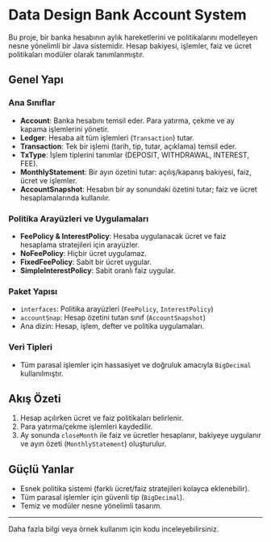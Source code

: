 # Data Design Bank Account System

Bu proje, bir banka hesabının aylık hareketlerini ve politikalarını modelleyen nesne yönelimli bir Java sistemidir. Hesap bakiyesi, işlemler, faiz ve ücret politikaları modüler olarak tanımlanmıştır.

## Genel Yapı

### Ana Sınıflar
- **Account**: Banka hesabını temsil eder. Para yatırma, çekme ve ay kapama işlemlerini yönetir.
- **Ledger**: Hesaba ait tüm işlemleri (`Transaction`) tutar.
- **Transaction**: Tek bir işlemi (tarih, tip, tutar, açıklama) temsil eder.
- **TxType**: İşlem tiplerini tanımlar (DEPOSIT, WITHDRAWAL, INTEREST, FEE).
- **MonthlyStatement**: Bir ayın özetini tutar: açılış/kapanış bakiyesi, faiz, ücret ve işlemler.
- **AccountSnapshot**: Hesabın bir ay sonundaki özetini tutar; faiz ve ücret hesaplamalarında kullanılır.

### Politika Arayüzleri ve Uygulamaları
- **FeePolicy & InterestPolicy**: Hesaba uygulanacak ücret ve faiz hesaplama stratejileri için arayüzler.
- **NoFeePolicy**: Hiçbir ücret uygulamaz.
- **FixedFeePolicy**: Sabit bir ücret uygular.
- **SimpleInterestPolicy**: Sabit oranlı faiz uygular.

### Paket Yapısı
- `interfaces`: Politika arayüzleri (`FeePolicy`, `InterestPolicy`)
- `accountSnap`: Hesap özetini tutan sınıf (`AccountSnapshot`)
- Ana dizin: Hesap, işlem, defter ve politika uygulamaları.

### Veri Tipleri
- Tüm parasal işlemler için hassasiyet ve doğruluk amacıyla `BigDecimal` kullanılmıştır.

## Akış Özeti
1. Hesap açılırken ücret ve faiz politikaları belirlenir.
2. Para yatırma/çekme işlemleri kaydedilir.
3. Ay sonunda `closeMonth` ile faiz ve ücretler hesaplanır, bakiyeye uygulanır ve ayın özeti (`MonthlyStatement`) oluşturulur.

## Güçlü Yanlar
- Esnek politika sistemi (farklı ücret/faiz stratejileri kolayca eklenebilir).
- Tüm parasal işlemler için güvenli tip (`BigDecimal`).
- Temiz ve modüler nesne yönelimli tasarım.

---

Daha fazla bilgi veya örnek kullanım için kodu inceleyebilirsiniz.
